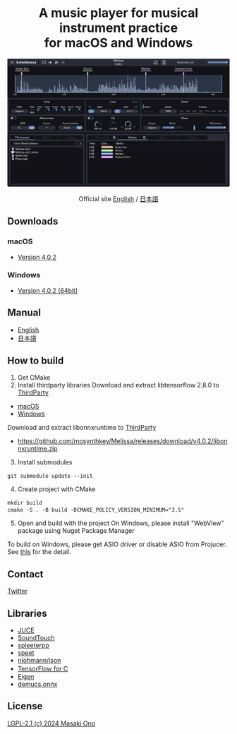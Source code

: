 <h1 align="center">A music player for musical instrument practice<br>for macOS and Windows</h1>

![uiimage](docs/images/screenshot.png)


<div align="center"> Official site
<a href="https://mosynthkey.github.io/Melissa/index_en.html">English</a> / <a href="https://mosynthkey.github.io/Melissa/index.html">日本語</a></div>

## Downloads
### macOS
- [Version 4.0.2](https://github.com/mosynthkey/Melissa/releases/download/v4.0.2/Melissa_4_0_2.dmg)

### Windows
- [Version 4.0.2 (64bit)](https://github.com/mosynthkey/Melissa/releases/download/v4.0.2/Melissa_4.0.2_64.zip)

## Manual
- [English](https://github.com/mosynthkey/Melissa/wiki/Manual-(English))
- [日本語](https://github.com/mosynthkey/Melissa/wiki/Manual-(Japanese))

## How to build
1. Get CMake
2. Install thirdparty libraries
Download and extract libtensorflow 2.8.0 to [ThirdParty](ThirdParty)
- [macOS](https://github.com/mosynthkey/libtensorflow-cpu-darwin-universal-binary/releases/tag/v2.8.0)
- [Windows](https://storage.googleapis.com/tensorflow/libtensorflow/libtensorflow%2Dcpu%2Dwindows%2Dx86_64%2D2.8.0.zip)

Download and extract libonnxruntime to [ThirdParty](ThirdParty)
- https://github.com/mosynthkey/Melissa/releases/download/v4.0.2/libonnxruntime.zip

3. Install submodules
```
git submodule update --init
```
4. Create project with CMake
```
mkdir build
cmake -S . -B build -DCMAKE_POLICY_VERSION_MINIMUM="3.5"
```

5. Open and build with the project
On Windows, please install "WebView" package using Nuget Package Manager

To build on Windows, please get ASIO driver or disable ASIO from Projucer.
See [this](ThirdParty/asio/how%20to%20get%20asio%20sdk.md) for the detail.

## Contact
[Twitter](https://x.com/Melissa__Player)

## Libraries
- [JUCE](https://juce.com) 
- [SoundTouch](https://www.surina.net/soundtouch/)
- [spleeterpp](https://github.com/gvne/spleeterpp)
- [speet](https://github.com/gvne/spleet)
- [nlohmann/json](https://github.com/nlohmann/json)
- [TensorFlow for C](https://www.tensorflow.org/install/)　
- [Eigen](https://eigen.tuxfamily.org/index.php?title=Main_Page)
- [demucs.onnx](https://github.com/sevagh/demucs.onnx)

## License
[LGPL-2.1 (c) 2024 Masaki Ono](LICENSE)
